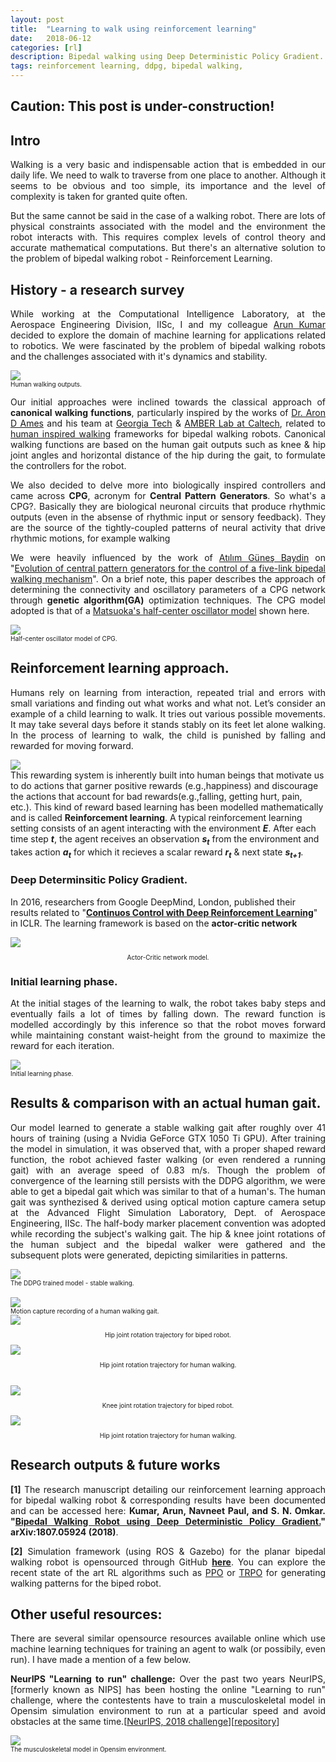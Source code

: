 ```yaml
---
layout: post
title:  "Learning to walk using reinforcement learning"
date:   2018-06-12
categories: [rl]
description: Bipedal walking using Deep Deterministic Policy Gradient.
tags: reinforcement learning, ddpg, bipedal walking,
---
```

## Caution: This post is under-construction!  
## Intro  
<p style="text-align:justify">Walking is a very basic and indispensable action that is embedded in our daily life. We need to walk to traverse from one place to another. Although it seems to be obvious and too simple, its importance and the level of complexity is taken for granted quite often.</p>
<p style="text-align:justify">But the same cannot be said in the case of a walking robot. There are lots of physical constraints associated with the model and the environment the robot interacts with. This requires complex levels of control theory and accurate mathematical computations. But there's an alternative solution to the problem of bipedal walking robot - Reinforcement Learning.</p>

## History - a research survey
<p style="text-align:justify">While working at the Computational Intelligence Laboratory, at the Aerospace Engineering Division, IISc, I and my colleague <a href="https://arunkrweb.github.io/" class="md-link">Arun Kumar</a> decided to explore the domain of machine learning for applications related to robotics. We were fascinated by the problem of bipedal walking robots and the challenges associated with it's dynamics and stability.</p>

<div class="row">
  <div class="col-md-5">
      <img class="rimg" src="{{ site.github.url }}/media/blog/human_inputs.png"/>
      <figcaption><font size="0.5">Human walking outputs.</font></figcaption>
  </div>
  <div class="col-md-7">
        <p style="text-align:justify">
          Our initial approaches were inclined towards the classical approach of <strong>canonical walking functions</strong>, particularly inspired by the works of <a href="http://ames.gatech.edu/" class="md-link"> Dr. Aron D Ames</a> and his team at <a href="https://www.gatech.edu/" class="md-link">Georgia Tech</a> & <a href="http://www.bipedalrobotics.com/" class="md-link">AMBER Lab at Caltech</a>, related to <a href="http://ames.gatech.edu/ijbbr_2014.pdf" class="md-link">human inspired walking</a> frameworks for bipedal walking robots. Canonical walking functions are based on the human gait outputs such as knee & hip joint angles and horizontal distance of the hip during the gait, to formulate the controllers for the robot.
        </p>
    </div>
</div>

<p style="text-align:justify">We also decided to delve more into biologically inspired controllers and came across <strong>CPG</strong>, acronym for <strong>Central Pattern Generators</strong>. So what's a CPG?. Basically they are biological neuronal circuits that produce rhythmic outputs (even in the absense of rhythmic input or sensory feedback). They are the source of the tightly-coupled patterns of neural activity that drive rhythmic motions, for example walking</p>
<div class="row">
<div class="col-md-7">
<p style="text-align:justify">We were heavily influenced by the work of <a href="http://www.robots.ox.ac.uk/~gunes/" class="md-link">Atılım Güneş Baydin</a> on "<a href="https://arxiv.org/pdf/0801.0830.pdf" class="md-link">Evolution of central pattern generators for the control of a five-link bipedal walking mechanism</a>". On a brief note, this paper describes the approach of determining the connectivity and oscillatory parameters of a CPG network through <strong>genetic algorithm(GA)</strong> optimization techniques. The CPG model adopted is that of a <a href="https://link.springer.com/article/10.1007/s00422-011-0432-z" class="md-link">Matsuoka's half-center oscillator model</a> shown here.</p>
</div>
<div class="col-md-5">
<img class="center" src="{{ site.github.url }}/media/blog/matsuoka_cpg.png"/>
<figcaption><font size="0.5">Half-center oscillator model of CPG.</font></figcaption>
</div>
</div>

## Reinforcement learning approach.
<p style="text-align:justify">Humans rely on learning from interaction, repeated trial and errors with small variations  and  finding out what works and what not. Let’s consider an example of a child learning to walk. It tries out various possible movements. It may take several days before it stands stably on its feet let alone walking. In the process of learning to walk, the child is punished by falling and rewarded for moving forward. 
	<div class="col-md-5">
      <img class="rimg" src="{{ site.github.url }}/media/blog/baby.gif"/>
	</div>
This rewarding system is inherently built into human beings that motivate us to do actions that garner positive rewards (e.g.,happiness) and discourage the actions that account for bad rewards(e.g.,falling, getting hurt, pain, etc.). This kind of reward based learning has been modelled mathematically and is called <b>Reinforcement learning</b>. A typical reinforcement learning setting consists of an agent interacting with the environment <b><i>E</i></b>. After each time step <b><i>t</i></b>, the agent receives an observation <b><i>s<sub>t</sub></i></b> from the environment and takes action <b><i>a<sub>t</sub></i></b> for which it recieves a scalar reward <b><i>r<sub>t</sub></i></b> & next state <b><i>s<sub>t+1</sub></i></b>.</p>

### Deep Determinsitic Policy Gradient.
<p style="txt-align:justify">In 2016, researchers from Google DeepMind, London, published their results related to "<b><a href="https://arxiv.org/pdf/1509.02971.pdf" class="md-link">Continuos Control with Deep Reinforcement Learning</a></b>" in ICLR. The learning framework is based on the <b>actor-critic network</b></p> 
<p>

<div class="row">
  <div class="col-md-12">
      <img class="rimg" src="{{ site.github.url }}/media/blog/ac_network.jpg"/>
      <p class="image-caption" style="font-size:10px; text-align: center;">
                    Actor-Critic network model.
      </p>
</div>
<!-- <img src="https://nav74neet.github.io/media/blog/ac_network.jpg" alt="AC" align="center">
<figcaption><font size="0.5" align="center">Actor-Critic network model.</font></figcaption>
</p> -->

### Initial learning phase.
<div class="row">
<div class="col-md-7">
<p style="text-align:justify"> At the initial stages of the learning to walk, the robot takes baby steps and eventually fails a lot of times by falling down. The reward function is modelled accordingly by this inference so that the robot moves forward while maintaining constant waist-height from the ground to maximize the reward for each iteration.
</p>
</div>
<div class="col-md-5">
      <img class="rimg" src="{{ site.github.url }}/media/biped_training.gif"/>
      <figcaption><font size="0.5">Initial learning phase.</font></figcaption>
  </div>
</div>


<!-- <img src="https://nav74neet.github.io/media/biped_training.gif" alt="DDPG" style="border:2px solid black;" align="middle">
<figcaption><font size="0.5" align="center">The initial learning phase.</font></figcaption>
</p> -->

## Results & comparison with an actual human gait.
<div class="row">
    <div class="col-md-7">
      <p style="text-align:justify"> Our model learned to generate a stable walking gait after roughly over 41 hours of training (using a Nvidia GeForce GTX 1050 Ti GPU). After training the model in simulation, it was observed that, with a proper shaped reward function, the robot achieved faster walking (or even rendered a running gait) with an average speed of 0.83 m/s. Though the problem of convergence of the learning still persists with the DDPG algorithm, we were able to get a bipedal gait which was similar to that of a human's. The human gait was synthezised & derived using optical motion capture camera setup at the Advanced Flight Simulation Laboratory, Dept. of Aerospace Engineering, IISc. The half-body marker placement convention was adopted while recording the subject's walking gait. The hip & knee joint rotations of the human subject and the bipedal walker were gathered and the subsequent plots were generated, depicting similarities in patterns.</p> 
    </div>
  <div class="col-md-5">
      <img class="rimg" src="{{ site.github.url }}/media/biped_trained.gif"/>
      <figcaption><font size="0.5">The DDPG trained model - stable walking.</font></figcaption>
  </div>
  <br>
  <div class="col-md-5">
      <img class="rimg" src="{{ site.github.url }}/media/blog/motive2.gif"/>
      <figcaption><font size="0.5">Motion capture recording of a human walking gait.</font></figcaption>
  </div>
</div>

<div class="row">
  <div class="col-md-6">
      <img class="rimg" src="{{ site.github.url }}/media/blog/biped_hip.png"/>
      <p class="image-caption" style="font-size:10px; text-align: center;">
                    Hip joint rotation trajectory for biped robot.
      </p>
  </div>
  <div class="col-md-6">
      <img class="limg" src="{{ site.github.url }}/media/blog/human_hip.png"/>
      <p class="image-caption" style="font-size:10px; text-align: center;">
                    Hip joint rotation trajectory for human walking.
      </p>
  </div>
</div>
<br>
<div class="row">
  <div class="col-md-6">
      <img class="rimg" src="{{ site.github.url }}/media/blog/biped_knee.png"/>
      <p class="image-caption" style="font-size:10px; text-align: center;">
                    Knee joint rotation trajectory for biped robot.
      </p>
  </div>
  <div class="col-md-6">
      <img class="limg" src="{{ site.github.url }}/media/blog/human_knee.png"/>
      <p class="image-caption" style="font-size:10px; text-align: center;">
                    Hip joint rotation trajectory for human walking.
      </p>
  </div>
</div>
<!-- <center>
            <div class="image-wrapper">
                <a class ="image-popup" href="https://nav74neet.github.io/media/trained.gif" title="DDPG">
                    <img src="https://nav74neet.github.io/media/trained.gif" alt="DDPG" style="border:2px solid black;" align="left">
                </a>
                <p class="image-caption" style="font-size:14px; text-align: center;">
                    Fig. 2 Stable Bipedal walking robot.
                </p>
            </div>
</center> -->

<!-- <div class="row">
<div class="col-md-5">
      <img class="rimg" src="{{ site.github.url }}/media/blog/motive.gif"/>
</div> 
</div> -->

## Research outputs & future works

<p style="text-align:justify"><b>[1]</b> The research manuscript detailing our reinforcement learning approach for bipedal walking robot & corresponding results have been documented and can be accessed here: <b>Kumar, Arun, Navneet Paul, and S. N. Omkar. "<a href="https://arxiv.org/abs/1807.05924" class="md-link">Bipedal Walking Robot using Deep Deterministic Policy Gradient.</a>" arXiv:1807.05924 (2018)</b>.</p> 

<p style="text-align:justify"><b>[2]</b> Simulation framework (using ROS & Gazebo) for the planar bipedal walking robot is opensourced through GitHub <b><a href="https://github.com/nav74neet/ddpg_biped" class="md-link">here</a></b>. You can explore the recent state of the art RL algorithms such as <a href="https://blog.openai.com/openai-baselines-ppo/" class="md-link">PPO</a> or  <a href="https://arxiv.org/abs/1502.05477" class="md-link">TRPO</a> for generating walking patterns for the biped robot.</p>

## Other useful resources:

<p style="text-align:justify">There are several similar opensource resources available online which use machine learning techniques for training an agent to walk (or possibily, even run). I have made a mention of a few below.</p>

<div class="row">
    <div class="col-md-7">
      <p style="text-align:justify"> <b>NeurIPS "Learning to run" challenge:</b> Over the past two years NeurIPS, [formerly known as NIPS] has been hosting the online "Learning to run" challenge, where the contestents have to train a musculoskeletal model in Opensim simulation environment to run at a particular speed and avoid obstacles at the same time.[<a href="https://www.crowdai.org/challenges/nips-2018-ai-for-prosthetics-challenge" class="md-link">NeurIPS, 2018 challenge</a>][<a href="https://github.com/stanfordnmbl/osim-rl" class="md-link">repository</a>]</p> 
    </div>
  <div class="col-md-5">
      <img class="rimg" src="{{ site.github.url }}/media/blog/NIPS.gif"/>
      <figcaption><font size="0.5">The musculoskeletal model in Opensim environment.</font></figcaption>
  </div>
<!-- <p style="text-align:justify">The reason we opted not to go forward with CPG based controllers was infact due to the random pattern generated by the network which did not account for the stability of the system. To consider the factor of dynamic stability of the system, we incorporated a balancing pendulum on top of the waist section of the walker with roll, pitch & yaw (to act as a spine). The balancing control would be taken care of by reinforcement learning where, the top pendulum tries to figure out the optimum pitch, yaw & roll values to stay upright. The CPG network will deal with the generation of walking pattern for the lower torso. But it was the case of easier said than done. </p>  -->
